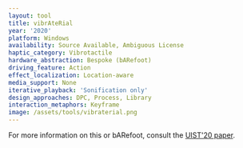 ```yaml
---
layout: tool
title: vibrAteRial
year: '2020'
platform: Windows
availability: Source Available, Ambiguous License
haptic_category: Vibrotactile
hardware_abstraction: Bespoke (bARefoot)
driving_feature: Action
effect_localization: Location-aware
media_support: None
iterative_playback: 'Sonification only'
design_approaches: DPC, Process, Library
interaction_metaphors: Keyframe
image: /assets/tools/vibraterial.png
---
```

For more information on this or bARefoot, consult the [UIST'20 paper](https://doi.org/10.1145/3379337.3415828).
